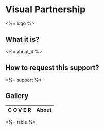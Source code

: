 # Visual Partnership

<%= logo %>

## What it is?

<%= about_it %>

## How to request this support?

<%= support %>

## Gallery

| C O V E R | About |
| :---:        |     :---:      |
<%= table %>
